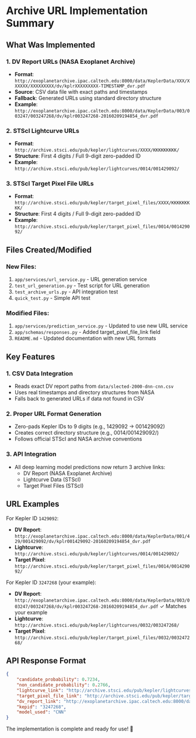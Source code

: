 # Archive URL Implementation Summary

## What Was Implemented

### 1. DV Report URLs (NASA Exoplanet Archive)
- **Format**: `http://exoplanetarchive.ipac.caltech.edu:8000/data/KeplerData/XXX/XXXXXX/XXXXXXXXX/dv/kplrXXXXXXXXX-TIMESTAMP_dvr.pdf`
- **Source**: CSV data file with exact paths and timestamps
- **Fallback**: Generated URLs using standard directory structure
- **Example**: `http://exoplanetarchive.ipac.caltech.edu:8000/data/KeplerData/003/003247/003247268/dv/kplr003247268-20160209194854_dvr.pdf`

### 2. STScI Lightcurve URLs
- **Format**: `http://archive.stsci.edu/pub/kepler/lightcurves/XXXX/KKKKKKKKK/`
- **Structure**: First 4 digits / Full 9-digit zero-padded ID
- **Example**: `http://archive.stsci.edu/pub/kepler/lightcurves/0014/001429092/`

### 3. STScI Target Pixel File URLs
- **Format**: `http://archive.stsci.edu/pub/kepler/target_pixel_files/XXXX/KKKKKKKKK/`
- **Structure**: First 4 digits / Full 9-digit zero-padded ID  
- **Example**: `http://archive.stsci.edu/pub/kepler/target_pixel_files/0014/001429092/`

## Files Created/Modified

### New Files:
1. `app/services/url_service.py` - URL generation service
2. `test_url_generation.py` - Test script for URL generation
3. `test_archive_urls.py` - API integration test
4. `quick_test.py` - Simple API test

### Modified Files:
1. `app/services/prediction_service.py` - Updated to use new URL service
2. `app/schemas/responses.py` - Added target_pixel_file_link field
3. `README.md` - Updated documentation with new URL formats

## Key Features

### 1. CSV Data Integration
- Reads exact DV report paths from `data/slected-2000-dnn-cnn.csv`
- Uses real timestamps and directory structures from NASA
- Falls back to generated URLs if data not found in CSV

### 2. Proper URL Format Generation
- Zero-pads Kepler IDs to 9 digits (e.g., 1429092 → 001429092)
- Creates correct directory structure (e.g., 0014/001429092/)
- Follows official STScI and NASA archive conventions

### 3. API Integration
- All deep learning model predictions now return 3 archive links:
  - DV Report (NASA Exoplanet Archive)
  - Lightcurve Data (STScI)
  - Target Pixel Files (STScI)

## URL Examples

For Kepler ID `1429092`:
- **DV Report**: `http://exoplanetarchive.ipac.caltech.edu:8000/data/KeplerData/001/429/001429092/dv/kplr001429092-20160209194854_dvr.pdf`
- **Lightcurve**: `http://archive.stsci.edu/pub/kepler/lightcurves/0014/001429092/`
- **Target Pixel**: `http://archive.stsci.edu/pub/kepler/target_pixel_files/0014/001429092/`

For Kepler ID `3247268` (your example):
- **DV Report**: `http://exoplanetarchive.ipac.caltech.edu:8000/data/KeplerData/003/003247/003247268/dv/kplr003247268-20160209194854_dvr.pdf` ✓ Matches your example
- **Lightcurve**: `http://archive.stsci.edu/pub/kepler/lightcurves/0032/003247268/`
- **Target Pixel**: `http://archive.stsci.edu/pub/kepler/target_pixel_files/0032/003247268/`

## API Response Format

```json
{
    "candidate_probability": 0.7234,
    "non_candidate_probability": 0.2766,
    "lightcurve_link": "http://archive.stsci.edu/pub/kepler/lightcurves/0032/003247268/",
    "target_pixel_file_link": "http://archive.stsci.edu/pub/kepler/target_pixel_files/0032/003247268/",
    "dv_report_link": "http://exoplanetarchive.ipac.caltech.edu:8000/data/KeplerData/003/003247/003247268/dv/kplr003247268-20160209194854_dvr.pdf",
    "kepid": "3247268", 
    "model_used": "CNN"
}
```

The implementation is complete and ready for use! 🚀